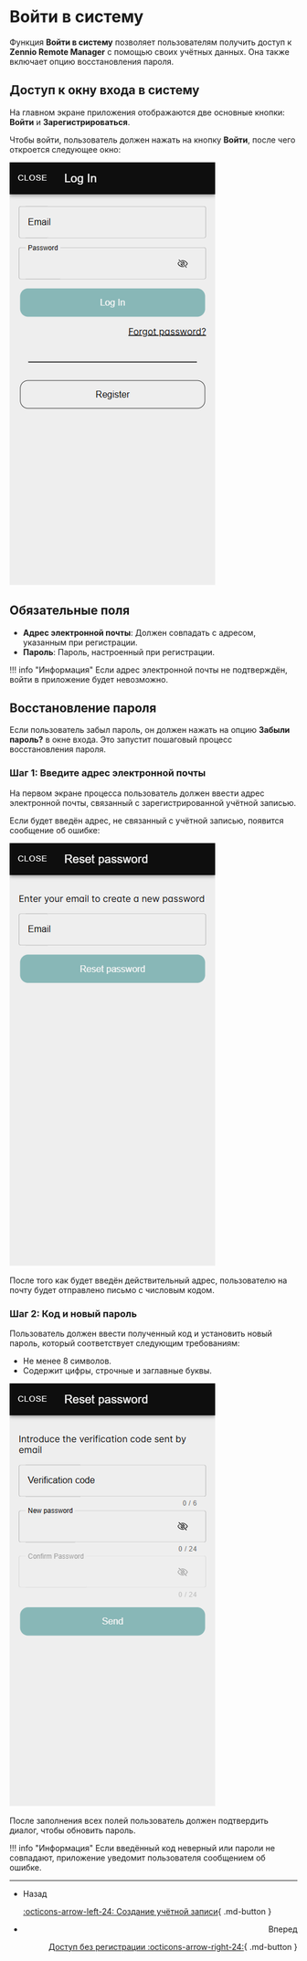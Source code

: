 # Войти в систему

Функция **Войти в систему** позволяет пользователям получить доступ к **Zennio Remote Manager** с помощью своих учётных данных. Она также включает опцию восстановления пароля.

## Доступ к окну входа в систему

На главном экране приложения отображаются две основные кнопки: **Войти** и **Зарегистрироваться**.

Чтобы войти, пользователь должен нажать на кнопку **Войти**, после чего откроется следующее окно:

![login.png](../images/login.png)

## Обязательные поля

- **Адрес электронной почты**: Должен совпадать с адресом, указанным при регистрации.
- **Пароль**: Пароль, настроенный при регистрации.

!!! info "Информация"
    Если адрес электронной почты не подтверждён, войти в приложение будет невозможно.

## Восстановление пароля

Если пользователь забыл пароль, он должен нажать на опцию **Забыли пароль?** в окне входа. Это запустит пошаговый процесс восстановления пароля.

### Шаг 1: Введите адрес электронной почты

На первом экране процесса пользователь должен ввести адрес электронной почты, связанный с зарегистрированной учётной записью.

Если будет введён адрес, не связанный с учётной записью, появится сообщение об ошибке:

![forgot_pass_1.png](../images/forgot_pass_1.png)

После того как будет введён действительный адрес, пользователю на почту будет отправлено письмо с числовым кодом.

### Шаг 2: Код и новый пароль

Пользователь должен ввести полученный код и установить новый пароль, который соответствует следующим требованиям:

- Не менее 8 символов.
- Содержит цифры, строчные и заглавные буквы.

![forgot_pass_2.png](../images/forgot_pass_2.png)

После заполнения всех полей пользователь должен подтвердить диалог, чтобы обновить пароль.

!!! info "Информация"
    Если введённый код неверный или пароли не совпадают, приложение уведомит пользователя сообщением об ошибке.

---

<div class="grid cards" markdown>

- <div class="card" style="text-align: left;">Назад

    [:octicons-arrow-left-24: Создание учётной записи](/zr-manual-ru/access_register/register/){ .md-button }

- <div class="card" style="text-align: right;">Вперед
    
    [Доступ без регистрации :octicons-arrow-right-24:](/zr-manual-ru/access_register/guest_access/){ .md-button }

</div></div></div>